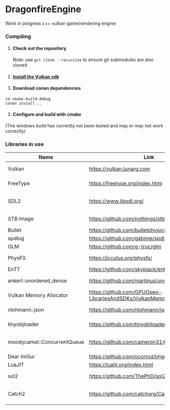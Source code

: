 # DragonfireEngine

Work in progress c++ vulkan game/rendering engine

### Compiling ###

1. #### Check out the repository

   Note: use ``git clone --recursive`` to ensure git submodules are also cloned

2. #### [Install the Vulkan sdk](https://vulkan.lunarg.com/) ####
3. #### Download conan dependencies #### 
```
cd cmake-build-debug
conan install .. 
```
3. #### Configure and build with cmake

(The windows build has currently not been tested and may or may not work correctly)

### Libraries in use ###

| Name                        | Link                                                              | Usage                           | Licenses                                                                                                 |
|-----------------------------|-------------------------------------------------------------------|---------------------------------|----------------------------------------------------------------------------------------------------------|
| Vulkan                      | https://vulkan.lunarg.com                                         | Graphics API                    | [License Summary](https://vulkan.lunarg.com/software/license/vulkan-1.3.239.0-linux-license-summary.txt) |
| FreeType                    | https://freetype.org/index.html                                   | Font rendering                  | [FreeType License](https://gitlab.freedesktop.org/freetype/freetype/-/blob/master/docs/FTL.TXT)          |
| SDL2                        | https://www.libsdl.org/                                           | Window creation/general utility | zlib                                                                                                     |
 | STB Image                   | https://github.com/nothings/stb                                   | Png image loading               | Public Domain                                                                                            |
 | Bullet                      | https://github.com/bulletphysics/bullet3                          | Physics                         | zlib                                                                                                     |
| spdlog                      | https://github.com/gabime/spdlog                                  | Logging                         | MIT                                                                                                      |  
 | GLM                         | https://github.com/g-truc/glm                                     | Mathematics                     | MIT                                                                                                      |
 | PhysFS                      | https://icculus.org/physfs/                                       | Filesystem abstraction          | zlib                                                                                                     |
 | EnTT                        | https://github.com/skypjack/entt                                  | ECS                             | MIT                                                                                                      |
 | ankerl::unordered_dense     | https://github.com/martinus/unordered_dense                       | A better hash map               | MIT                                                                                                      |
 | Vulkan Memory Allocator     | https://github.com/GPUOpen-LibrariesAndSDKs/VulkanMemoryAllocator | Vulkan memory management        | MIT                                                                                                      |
 | nlohmann::json              | https://github.com/nlohmann/json                                  | Nice JSON parser                | MIT                                                                                                      |
 | tinyobjloader               | https://github.com/tinyobjloader/tinyobjloader                    | Wavefront OBJ file parser       | MIT                                                                                                      |
 | moodycamel::ConcurrentQueue | https://github.com/cameron314/concurrentqueue                     | Lock-Free thread safe queue     | Simplified BSD/Boost License                                                                             |
 | Dear ImGui                  | https://github.com/ocornut/imgui                                  | Basic UI                        | MIT                                                                                                      |                                                                                                     |
 | LuaJIT                      | https://luajit.org/index.html                                     | Lua runtime                     | MIT                                                                                                      |
 | sol2                        | https://github.com/ThePhD/sol2/tree/main                          | C++ Lua bindings                | MIT                                                                                                      |
 | Catch2                      | https://github.com/catchorg/Catch2                                | Unit testing                    | Boost Software License                                                                                   |